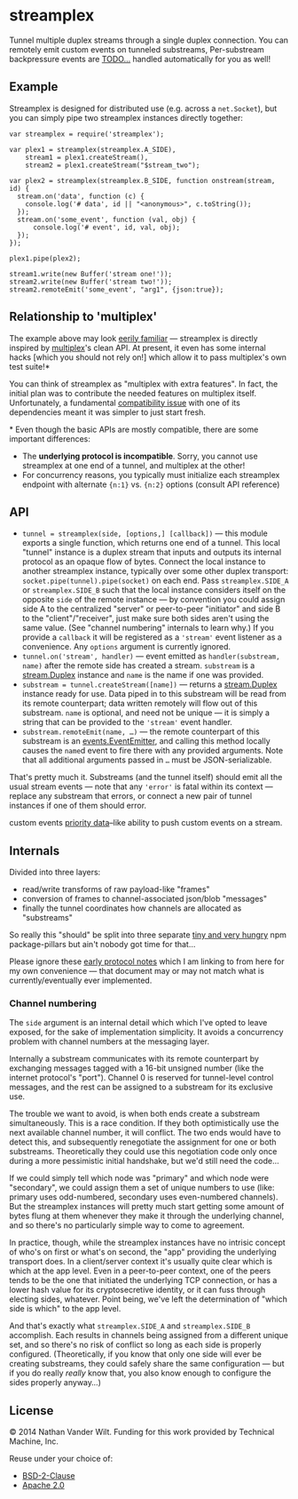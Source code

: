 # streamplex

Tunnel multiple duplex streams through a single duplex connection. You can remotely emit custom events on tunneled substreams, Per-substream backpressure events are [TODO…](https://github.com/natevw/streamplex/issues/1) handled automatically for you as well!

## Example

Streamplex is designed for distributed use (e.g. across a `net.Socket`), but you can simply pipe two streamplex instances directly together:

```
var streamplex = require('streamplex');

var plex1 = streamplex(streamplex.A_SIDE),
    stream1 = plex1.createStream(),
    stream2 = plex1.createStream("$stream_two");

var plex2 = streamplex(streamplex.B_SIDE, function onstream(stream, id) {
  stream.on('data', function (c) {
    console.log('# data', id || "<anonymous>", c.toString());
  });
  stream.on('some_event', function (val, obj) {
      console.log('# event', id, val, obj);
  });
});

plex1.pipe(plex2);

stream1.write(new Buffer('stream one!'));
stream2.write(new Buffer('stream two!'));
stream2.remoteEmit('some_event', "arg1", {json:true});
```


## Relationship to 'multiplex'

The example above may look [eerily familiar](https://github.com/maxogden/multiplex/blob/9a2cc9b4d33096bd90e4c2094fdd44536ac880fc/readme.md#example) — streamplex is directly inspired by [multiplex](https://github.com/maxogden/multiplex)'s clean API. At present, it even has some internal hacks [which you should not rely on!] which allow it to pass multiplex's own test suite!\*

You can think of streamplex as "multiplex with extra features". In fact, the initial plan was to contribute the needed features on multiplex itself. Unfortunately, a fundamental [compatibility issue](https://github.com/mafintosh/protocol-buffers/issues/18) with one of its dependencies meant it was simpler to just start fresh.

\* Even though the basic APIs are mostly compatible, there are some important differences:

* The **underlying protocol is incompatible**. Sorry, you cannot use streamplex at one end of a tunnel, and multiplex at the other!
* For concurrency reasons, you typically must initialize each streamplex endpoint with alternate `{n:1}` vs. `{n:2}` options (consult API reference)


## API

* `tunnel = streamplex(side, [options,] [callback])` — this module exports a single function, which returns one end of a tunnel. This local "tunnel" instance is a duplex stream that inputs and outputs its internal protocol as an opaque flow of bytes. Connect the local instance to another streamplex instance, typically over some other duplex transport: `socket.pipe(tunnel).pipe(socket)` on each end. Pass `streamplex.SIDE_A` or `streamplex.SIDE_B` such that the local instance considers itself on the opposite `side` of the remote instance — by convention you could assign side A to the centralized "server" or peer-to-peer "initiator" and side B to the "client"/"receiver", just make sure both sides aren't using the same value. (See "channel numbering" internals to learn why.) If you provide a `callback` it will be registered as a `'stream'` event listener as a convenience. Any `options` argument is currently ignored.
* `tunnel.on('stream', handler)` — event emitted as `handler(substream, name)` after the remote side has created a stream. `substream` is a [stream.Duplex](http://nodejs.org/api/stream.html#stream_class_stream_duplex_1) instance and `name` is the name if one was provided.
* `substream = tunnel.createStream([name])` — returns a [stream.Duplex](http://nodejs.org/api/stream.html#stream_class_stream_duplex_1) instance ready for use. Data piped in to this substream will be read from its remote counterpart; data written remotely will flow out of this substream. `name` is optional, and need not be unique — it is simply a string that can be provided to the `'stream'` event handler.
* `substream.remoteEmit(name, …)` — the remote counterpart of this substream is an [events.EventEmitter](http://nodejs.org/api/events.html#events_class_events_eventemitter), and calling this method locally causes the `name`d event to fire there with any provided arguments. Note that all additional arguments passed in `…` must be JSON-serializable.

That's pretty much it. Substreams (and the tunnel itself) should emit all the usual stream events — note that any `'error'` is fatal within its context — replace any substream that errors, or connect a new pair of tunnel instances if one of them should error.


custom events  [priority data](http://www.slideshare.net/engineerrd/tcp-immediate-data-transfer)–like ability to push custom events on a stream.




## Internals

Divided into three layers:

* read/write transforms of raw payload-like "frames"
* conversion of frames to channel-associated json/blob "messages"
* finally the tunnel coordinates how channels are allocated as "substreams"

So really this "should" be split into three separate [tiny and very hungry](http://en.wikipedia.org/wiki/The_Very_Hungry_Caterpillar) npm package-pillars but ain't nobody got time for that…

Please ignore these [early protocol notes](https://gist.github.com/natevw/f7934b0f0ef49d8254b6) which I am linking to from here for my own convenience — that document may or may not match what is currently/eventually ever implemented.

### Channel numbering

The `side` argument is an internal detail which which I've opted to leave exposed, for the sake of implementation simplicity. It avoids a concurrency problem with channel numbers at the messaging layer.

Internally a substream communicates with its remote counterpart by exchanging messages tagged with a 16-bit unsigned number (like the internet protocol's "port"). Channel 0 is reserved for tunnel-level control messages, and the rest can be assigned to a substream for its exclusive use.

The trouble we want to avoid, is when both ends create a substream simultaneously. This is a race condition. If they both optimistically use the next available channel number, it will conflict. The two ends would have to detect this, and subsequently renegotiate the assignment for one or both substreams. Theoretically they could use this negotiation code only once during a more pessimistic initial handshake, but we'd still need the code…

If we could simply tell which node was "primary" and which node were "secondary", we could assign them a set of unique numbers to use (like: primary uses odd-numbered, secondary uses even-numbered channels). But the streamplex instances will pretty much start getting some amount of bytes flung at them whenever they make it through the underlying channel, and so there's no particularly simple way to come to agreement.

In practice, though, while the streamplex instances have no intrisic concept of who's on first or what's on second, the "app" providing the underlying transport does. In a client/server context it's usually quite clear which is which at the app level. Even in a peer-to-peer context, one of the peers tends to be the one that initiated the underlying TCP connection, or has a lower hash value for its cryptosecretive identity, or it can fuss through electing sides, whatever. Point being, we've left the determination of "which side is which" to the app level.

And that's exactly what `streamplex.SIDE_A` and `streamplex.SIDE_B` accomplish. Each results in channels being assigned from a different unique set, and so there's no risk of conflict so long as each side is properly configured. (Theoretically, if you know that only one side will ever be creating substreams, they could safely share the same configuration — but if you do really *really* know that, you also know enough to configure the sides properly anyway…)


## License

© 2014 Nathan Vander Wilt.
Funding for this work provided by Technical Machine, Inc.

Reuse under your choice of:

* [BSD-2-Clause](http://opensource.org/licenses/BSD-2-Clause)
* [Apache 2.0](http://www.apache.org/licenses/LICENSE-2.0.html)